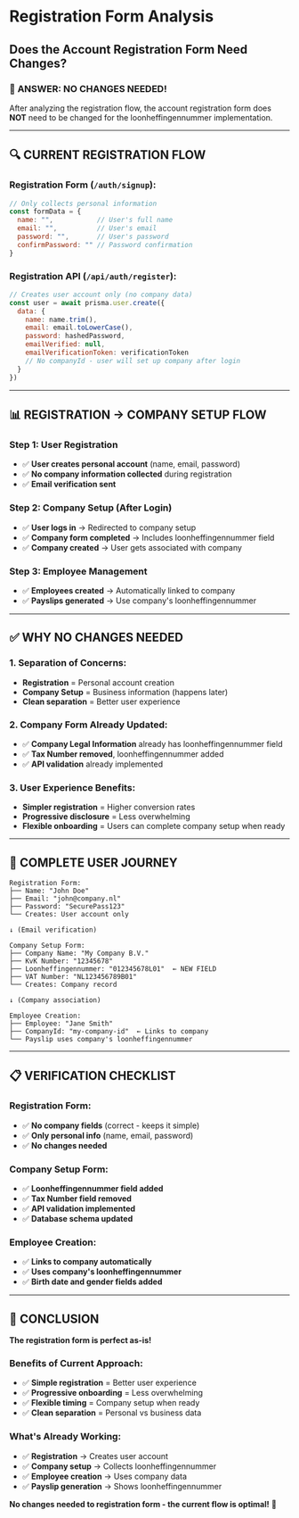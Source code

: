 # Registration Form Analysis
## Does the Account Registration Form Need Changes?

### 🎯 **ANSWER: NO CHANGES NEEDED!**

After analyzing the registration flow, the account registration form does **NOT** need to be changed for the loonheffingennummer implementation.

---

## 🔍 **CURRENT REGISTRATION FLOW**

### **Registration Form (`/auth/signup`):**
```javascript
// Only collects personal information
const formData = {
  name: "",           // User's full name
  email: "",          // User's email
  password: "",       // User's password
  confirmPassword: "" // Password confirmation
}
```

### **Registration API (`/api/auth/register`):**
```javascript
// Creates user account only (no company data)
const user = await prisma.user.create({
  data: {
    name: name.trim(),
    email: email.toLowerCase(),
    password: hashedPassword,
    emailVerified: null,
    emailVerificationToken: verificationToken
    // No companyId - user will set up company after login
  }
})
```

---

## 📊 **REGISTRATION → COMPANY SETUP FLOW**

### **Step 1: User Registration**
- ✅ **User creates personal account** (name, email, password)
- ✅ **No company information collected** during registration
- ✅ **Email verification sent**

### **Step 2: Company Setup (After Login)**
- ✅ **User logs in** → Redirected to company setup
- ✅ **Company form completed** → Includes loonheffingennummer field
- ✅ **Company created** → User gets associated with company

### **Step 3: Employee Management**
- ✅ **Employees created** → Automatically linked to company
- ✅ **Payslips generated** → Use company's loonheffingennummer

---

## ✅ **WHY NO CHANGES NEEDED**

### **1. Separation of Concerns:**
- **Registration** = Personal account creation
- **Company Setup** = Business information (happens later)
- **Clean separation** = Better user experience

### **2. Company Form Already Updated:**
- ✅ **Company Legal Information** already has loonheffingennummer field
- ✅ **Tax Number removed**, loonheffingennummer added
- ✅ **API validation** already implemented

### **3. User Experience Benefits:**
- **Simpler registration** = Higher conversion rates
- **Progressive disclosure** = Less overwhelming
- **Flexible onboarding** = Users can complete company setup when ready

---

## 🔄 **COMPLETE USER JOURNEY**

```
Registration Form:
├── Name: "John Doe"
├── Email: "john@company.nl"
├── Password: "SecurePass123"
└── Creates: User account only

↓ (Email verification)

Company Setup Form:
├── Company Name: "My Company B.V."
├── KvK Number: "12345678"
├── Loonheffingennummer: "012345678L01"  ← NEW FIELD
├── VAT Number: "NL123456789B01"
└── Creates: Company record

↓ (Company association)

Employee Creation:
├── Employee: "Jane Smith"
├── CompanyId: "my-company-id"  ← Links to company
└── Payslip uses company's loonheffingennummer
```

---

## 📋 **VERIFICATION CHECKLIST**

### **Registration Form:**
- ✅ **No company fields** (correct - keeps it simple)
- ✅ **Only personal info** (name, email, password)
- ✅ **No changes needed**

### **Company Setup Form:**
- ✅ **Loonheffingennummer field added**
- ✅ **Tax Number field removed**
- ✅ **API validation implemented**
- ✅ **Database schema updated**

### **Employee Creation:**
- ✅ **Links to company automatically**
- ✅ **Uses company's loonheffingennummer**
- ✅ **Birth date and gender fields added**

---

## 🎉 **CONCLUSION**

**The registration form is perfect as-is!**

### **Benefits of Current Approach:**
- ✅ **Simple registration** = Better user experience
- ✅ **Progressive onboarding** = Less overwhelming
- ✅ **Flexible timing** = Company setup when ready
- ✅ **Clean separation** = Personal vs business data

### **What's Already Working:**
- ✅ **Registration** → Creates user account
- ✅ **Company setup** → Collects loonheffingennummer
- ✅ **Employee creation** → Uses company data
- ✅ **Payslip generation** → Shows loonheffingennummer

**No changes needed to registration form - the current flow is optimal!** 🎯

